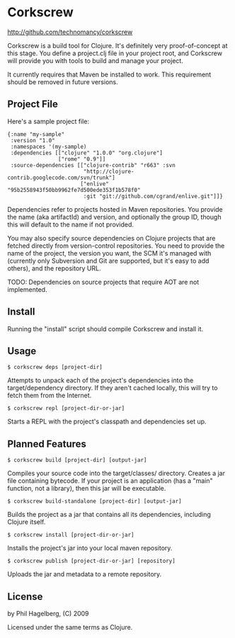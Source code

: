 # Corkscrew

http://github.com/technomancy/corkscrew

Corkscrew is a build tool for Clojure. It's definitely very
proof-of-concept at this stage. You define a project.clj file in your
project root, and Corkscrew will provide you with tools to build and
manage your project.

It currently requires that Maven be installed to work. This
requirement should be removed in future versions.

## Project File

Here's a sample project file:

    {:name "my-sample"
     :version "1.0"
     :namespaces '(my-sample)
     :dependencies [["clojure" "1.0.0" "org.clojure"]
                    ["rome" "0.9"]]
     :source-dependencies [["clojure-contrib" "r663" :svn
                            "http://clojure-contrib.googlecode.com/svn/trunk"]
                           ["enlive" "95b2558943f50bb9962fe7d500ede353f1b578f0"
                            :git "git://github.com/cgrand/enlive.git"]]}

Dependencies refer to projects hosted in Maven repositories. You
provide the name (aka artifactId) and version, and optionally the
group ID, though this will default to the name if not provided.

You may also specify source dependencies on Clojure projects that are
fetched directly from version-control repositories. You need to
provide the name of the project, the version you want, the SCM it's
managed with (currently only Subversion and Git are supported, but
it's easy to add others), and the repository URL.

TODO: Dependencies on source projects that require AOT are not implemented.

## Install

Running the "install" script should compile Corkscrew and install it.

## Usage

    $ corkscrew deps [project-dir]

Attempts to unpack each of the project's dependencies into the
target/dependency directory. If they aren't cached locally, this will
try to fetch them from the Internet.

    $ corkscrew repl [project-dir-or-jar]

Starts a REPL with the project's classpath and dependencies set up.

## Planned Features

    $ corkscrew build [project-dir] [output-jar]

Compiles your source code into the target/classes/ directory. Creates
a jar file containing bytecode. If your project is an application (has
a "main" function, not a library), then this jar will be executable.

    $ corkscrew build-standalone [project-dir] [output-jar]

Builds the project as a jar that contains all its dependencies,
including Clojure itself.

    $ corkscrew install [project-dir-or-jar]

Installs the project's jar into your local maven repository.

    $ corkscrew publish [project-dir-or-jar] [repository]

Uploads the jar and metadata to a remote repository.

## License

by Phil Hagelberg, (C) 2009

Licensed under the same terms as Clojure.
